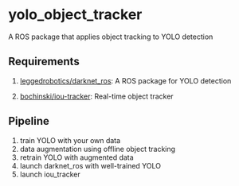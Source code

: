 # yolo_object_tracker
A ROS package that applies object tracking to YOLO detection

## Requirements
1. [leggedrobotics/darknet_ros](https://github.com/leggedrobotics/darknet_ros): A ROS package for YOLO detection

2. [bochinski/iou-tracker](https://github.com/bochinski/iou-tracker): Real-time object tracker

## Pipeline
1. train YOLO with your own data
2. data augmentation using offline object tracking
3. retrain YOLO with augmented data
4. launch darknet_ros with well-trained YOLO
5. launch iou_tracker
